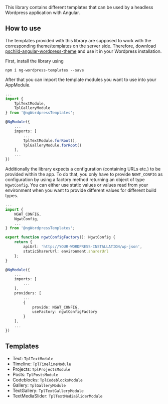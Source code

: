 This library contains different templates that can be used by a headless Wordpress application with Angular.

## How to use

The templates provided with this library are supposed to work with the corresponding theme/templates on the server side.
Therefore, download [pschild-angular-wordpress-theme](https://github.com/pschild/pschild-angular-wordpress-theme) and use it in your Wordpress installation.

First, install the library using
```
npm i ng-wordpress-templates --save
```

After that you can import the template modules you want to use into your AppModule.
```typescript
...
import {
    TplTextModule,
    TplGalleryModule
} from '@ngWordpressTemplates';

@NgModule({
    ...
    imports: [
        ...
        TplTextModule.forRoot(),
        TplGalleryModule.forRoot()
    ],
    ...
})
```

Additionally the library expects a configuration (containing URLs etc.) to be provided within the app. To do that, you only have to provide ```NGWT_CONFIG``` as configuration by using a factory method returning an object of type ```NgwtConfig```.
You can either use static values or values read from your environment when you want to provide different values for different build types.

```typescript
...
import {
    NGWT_CONFIG,
    NgwtConfig,
    ...
} from '@ngWordpressTemplates';

export function ngwtConfigFactory(): NgwtConfig {
    return {
        apiUrl: 'http://YOUR-WORDPRESS-INSTALLATION/wp-json',
        staticSharerUrl: environment.sharerUrl
    };
}

@NgModule({
    ...
    imports: [
        ...
    ],
    providers: [
        ...
        {
            provide: NGWT_CONFIG,
            useFactory: ngwtConfigFactory
        }
    ],
    ...
})
```

## Templates
* Text: ```TplTextModule```
* Timeline: ```TplTimelineModule```
* Projects: ```TplProjectsModule```
* Posts: ```TplPostsModule```
* Codeblocks: ```TplCodeblocksModule```
* Gallery: ```TplGalleryModule```
* TextGallery: ```TplTextGalleryModule```
* TextMediaSlider: ```TplTextMediaSliderModule```